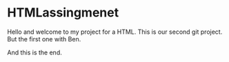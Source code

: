 # HTMLassingmenet
Hello and welcome to my project for a HTML. 
This is our second git project. But the first one with Ben. 

And this is the end. 

